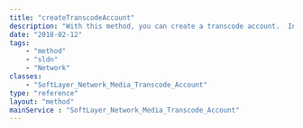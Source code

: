 ```yaml
---
title: "createTranscodeAccount"
description: "With this method, you can create a transcode account.  Individual SoftLayer account can have a single Transcode account. You have to pass your SoftLayer account id as a parameter. "
date: "2018-02-12"
tags:
    - "method"
    - "sldn"
    - "Network"
classes:
    - "SoftLayer_Network_Media_Transcode_Account"
type: "reference"
layout: "method"
mainService : "SoftLayer_Network_Media_Transcode_Account"
---
```

